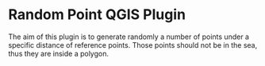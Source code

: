 # Random Point QGIS Plugin

The aim of this plugin is to generate randomly a number of points under a specific distance of reference points. Those points should not be in the sea, thus they are inside a polygon.